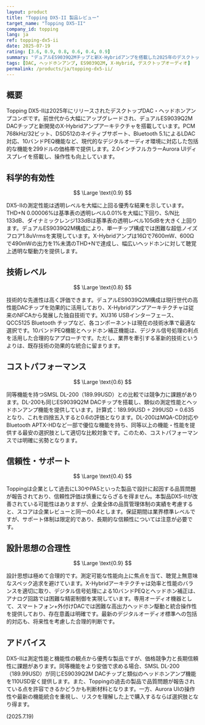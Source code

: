 ```yaml
---
layout: product
title: "Topping DX5-II 製品レビュー"
target_name: "Topping DX5-II"
company_id: topping
lang: ja
ref: topping-dx5-ii
date: 2025-07-19
rating: [3.6, 0.9, 0.8, 0.6, 0.4, 0.9]
summary: "デュアルES9039Q2Mチップと新X-Hybridアンプを搭載した2025年のデスクトップDAC・ヘッドホンアンプコンボ。測定性能は優秀だが、同社の過去製品で報告された品質問題を考慮すると長期信頼性には注意が必要。"
tags: [DAC, ヘッドホンアンプ, ES9039Q2M, X-Hybrid, デスクトップオーディオ]
permalink: /products/ja/topping-dx5-ii/
---
```


## 概要

Topping DX5-IIは2025年にリリースされたデスクトップDAC・ヘッドホンアンプコンボです。前世代から大幅にアップグレードされ、デュアルES9039Q2M DACチップと新開発のX-Hybridアンプアーキテクチャを搭載しています。PCM 768kHz/32ビット、DSD512のネイティブサポート、Bluetooth 5.1によるLDAC対応、10バンドPEQ機能など、現代的なデジタルオーディオ環境に対応した包括的な機能を299ドルの価格帯で提供します。2.0インチフルカラーAurora UIディスプレイを搭載し、操作性も向上しています。

## 科学的有効性

$$ \Large \text{0.9} $$

DX5-IIの測定性能は透明レベルを大幅に上回る優秀な結果を示しています。THD+N 0.00006%は基準表の透明レベル0.01%を大幅に下回り、S/N比133dB、ダイナミックレンジ133dBは基準表の透明レベル105dBを大きく上回ります。デュアルES9039Q2M構成により、単一チップ構成では困難な超低ノイズフロア1.8uVrmsを実現しています。X-Hybridアンプは16Ωで7600mW、600Ωで490mWの出力を1%未満のTHD+Nで達成し、幅広いヘッドホンに対して聴覚上透明な駆動力を提供します。

## 技術レベル

$$ \Large \text{0.8} $$

技術的な先進性は高く評価できます。デュアルES9039Q2M構成は現行世代の高性能DACチップを効果的に活用しており、X-Hybridアンプアーキテクチャは従来のNFCAから発展した独自技術です。XU316 USBインターフェース、QCC5125 Bluetooth チップなど、各コンポーネントは現在の技術水準で最適な選択です。10バンドPEQ機能とヘッドホン補正機能は、デジタル信号処理の利点を活用した合理的なアプローチです。ただし、業界を牽引する革新的技術というよりは、既存技術の効果的な統合に留まります。

## コストパフォーマンス

$$ \Large \text{0.6} $$

同等機能を持つSMSL DL-200（189.99USD）との比較では競争力に課題があります。DL-200も同じES9039Q2M DACチップを搭載し、類似の測定性能とヘッドホンアンプ機能を提供しています。計算式：189.99USD ÷ 299USD = 0.635となり、これを四捨五入すると0.6の評価となります。DL-200はMQA-CD対応やBluetooth APTX-HDなど一部で優位な機能を持ち、同等以上の機能・性能を提供する最安の選択肢として適切な比較対象です。このため、コストパフォーマンスでは明確に劣勢となります。

## 信頼性・サポート

$$ \Large \text{0.4} $$

Toppingは企業として過去にL30やPA5といった製品で設計に起因する品質問題が報告されており、信頼性評価は慎重にならざるを得ません。本製品DX5-IIが改善されている可能性はありますが、企業全体の品質管理体制の実績を考慮すると、スコアは企業レビューと同一の0.4とします。保証期間は業界標準レベルですが、サポート体制は限定的であり、長期的な信頼性については注意が必要です。

## 設計思想の合理性

$$ \Large \text{0.9} $$

設計思想は極めて合理的です。測定可能な性能向上に焦点を当て、聴覚上無意味なスペック追求を避けています。X-Hybridアーキテクチャは効率と性能のバランスを適切に取り、デジタル信号処理による10バンドPEQとヘッドホン補正は、アナログ回路では困難な精密制御を実現しています。専用オーディオ機器として、スマートフォン+外付けDACでは困難な高出力ヘッドホン駆動と統合操作性を提供しており、存在意義は明確です。最新のデジタルオーディオ標準への包括的対応も、将来性を考慮した合理的判断です。

## アドバイス

DX5-IIは測定性能と機能性の観点から優秀な製品ですが、価格競争力と長期信頼性に課題があります。同等機能をより安価で求める場合、SMSL DL-200（189.99USD）が同じES9039Q2M DACチップと類似のヘッドホンアンプ機能を110USD安く提供します。また、Toppingの過去の製品で品質問題が報告されている点を許容できるかどうかも判断材料となります。一方、Aurora UIの操作性や最新の機能統合を重視し、リスクを理解した上で購入するならば選択肢となり得ます。

(2025.7.19)